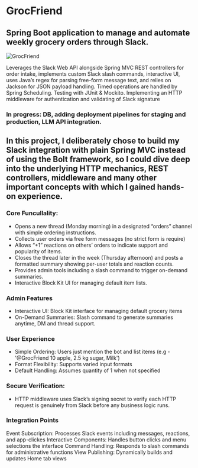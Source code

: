 # GrocFriend
## Spring Boot application to manage and automate weekly grocery orders through Slack.
![GrocFriend](https://github.com/user-attachments/assets/940dce17-7b59-4ded-b9af-60a8b8661b5f)


Leverages the Slack Web API alongside Spring MVC
REST controllers for order intake, implements custom Slack slash commands,
interactive UI, uses Java’s regex for
parsing free-form message text, and relies on Jackson
for JSON payload handling. Timed operations are
handled by Spring Scheduling. Testing with JUnit & Mockito.
Implementing an HTTP middleware for authentication and validating of Slack signature 
### In progress: DB, adding deployment pipelines for staging and production, LLM API integration.


## In this project, I deliberately chose to build my Slack integration with plain Spring MVC instead of using the Bolt framework, so I could dive deep into the underlying HTTP mechanics, REST controllers, middleware and many other important concepts with which I gained hands-on experience.

### Core Funcullality: 
- Opens a new thread (Monday morning) in a designated “orders” channel with simple ordering instructions.
- Collects user orders via free form messages (no strict form is require)
- Allows “+1” reactions on others’ orders to indicate support and popularity of items.
- Closes the thread later in the week (Thursday afternoon) and posts a formatted summary showing per-user totals and reaction counts.
- Provides admin tools including a slash command to trigger on-demand summaries.
- Interactive Block Kit UI for managing default item lists.

### Admin Features
- Interactive UI: Block Kit interface for managing default grocery items
- On-Demand Summaries: Slash command to generate summaries anytime, DM and thread support.


### User Experience
- Simple Ordering: Users just mention the bot and list items (e.g - '@GrocFriend 10 apple, 2.5 kg sugar, Milk') 
- Format Flexibility: Supports varied input formats 
- Default Handling: Assumes quantity of 1 when not specified

### Secure Verification:
- HTTP middleware uses Slack’s signing secret to verify each HTTP request is genuinely from Slack before any business logic runs.

### Integration Points
Event Subscription: Processes Slack events including messages, reactions, and app-clickes
Interactive Components: Handles button clicks and menu selections the interface
Command Handling: Responds to slash commands for administrative functions
View Publishing: Dynamically builds and updates Home tab views


   

